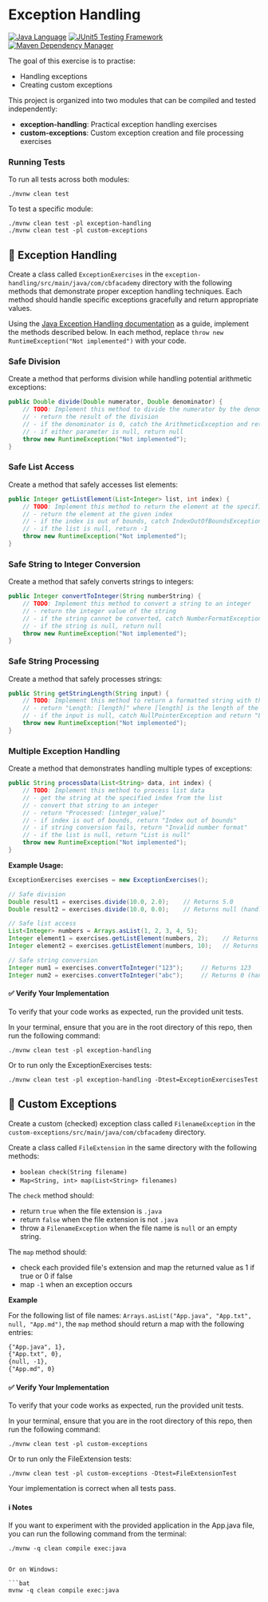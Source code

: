 # Exception Handling

[![Java Language](https://img.shields.io/badge/PLATFORM-OpenJDK-3A75B0.svg?style=for-the-badge)][1]
[![JUnit5 Testing Framework](https://img.shields.io/badge/testing%20framework-JUnit5-26A162.svg?style=for-the-badge)][2]
[![Maven Dependency Manager](https://img.shields.io/badge/dependency%20manager-Maven-AA215A.svg?style=for-the-badge)][3]

The goal of this exercise is to practise:
- Handling exceptions
- Creating custom exceptions

This project is organized into two modules that can be compiled and tested independently:

- **exception-handling**: Practical exception handling exercises
- **custom-exceptions**: Custom exception creation and file processing exercises

### Running Tests

To run all tests across both modules:

```shell
./mvnw clean test
```

To test a specific module:

```shell
./mvnw clean test -pl exception-handling
./mvnw clean test -pl custom-exceptions
```

## :pushpin: Exception Handling

Create a class called `ExceptionExercises` in the `exception-handling/src/main/java/com/cbfacademy` directory with the following methods that demonstrate proper exception handling techniques. Each method should handle specific exceptions gracefully and return appropriate values.

Using the [Java Exception Handling documentation][4] as a guide, implement the methods described below. In each method, replace `throw new RuntimeException("Not implemented")` with your code.

### Safe Division

Create a method that performs division while handling potential arithmetic exceptions:

```java
public Double divide(Double numerator, Double denominator) {
    // TODO: Implement this method to divide the numerator by the denominator
    // - return the result of the division
    // - if the denominator is 0, catch the ArithmeticException and return null
    // - if either parameter is null, return null
    throw new RuntimeException("Not implemented");
}
```

### Safe List Access

Create a method that safely accesses list elements:

```java
public Integer getListElement(List<Integer> list, int index) {
    // TODO: Implement this method to return the element at the specified index
    // - return the element at the given index
    // - if the index is out of bounds, catch IndexOutOfBoundsException and return -1
    // - if the list is null, return -1
    throw new RuntimeException("Not implemented");
}
```

### Safe String to Integer Conversion

Create a method that safely converts strings to integers:

```java
public Integer convertToInteger(String numberString) {
    // TODO: Implement this method to convert a string to an integer
    // - return the integer value of the string
    // - if the string cannot be converted, catch NumberFormatException and return 0
    // - if the string is null, return null
    throw new RuntimeException("Not implemented");
}
```

### Safe String Processing

Create a method that safely processes strings:

```java
public String getStringLength(String input) {
    // TODO: Implement this method to return a formatted string with the length
    // - return "Length: [length]" where [length] is the length of the input string
    // - if the input is null, catch NullPointerException and return "Length: 0"
    throw new RuntimeException("Not implemented");
}
```

### Multiple Exception Handling

Create a method that demonstrates handling multiple types of exceptions:

```java
public String processData(List<String> data, int index) {
    // TODO: Implement this method to process list data
    // - get the string at the specified index from the list
    // - convert that string to an integer
    // - return "Processed: [integer_value]"
    // - if index is out of bounds, return "Index out of bounds"
    // - if string conversion fails, return "Invalid number format"
    // - if the list is null, return "List is null"
    throw new RuntimeException("Not implemented");
}
```

**Example Usage:**
```java
ExceptionExercises exercises = new ExceptionExercises();

// Safe division
Double result1 = exercises.divide(10.0, 2.0);    // Returns 5.0
Double result2 = exercises.divide(10.0, 0.0);    // Returns null (handles ArithmeticException)

// Safe list access
List<Integer> numbers = Arrays.asList(1, 2, 3, 4, 5);
Integer element1 = exercises.getListElement(numbers, 2);    // Returns 3
Integer element2 = exercises.getListElement(numbers, 10);   // Returns -1 (handles IndexOutOfBoundsException)

// Safe string conversion
Integer num1 = exercises.convertToInteger("123");     // Returns 123
Integer num2 = exercises.convertToInteger("abc");     // Returns 0 (handles NumberFormatException)
```

#### :white_check_mark: Verify Your Implementation

To verify that your code works as expected, run the provided unit tests.

In your terminal, ensure that you are in the root directory of this repo, then run the following command:

```shell
./mvnw clean test -pl exception-handling
```

Or to run only the ExceptionExercises tests:

```shell
./mvnw clean test -pl exception-handling -Dtest=ExceptionExercisesTest
```

## :pushpin: Custom Exceptions

Create a custom (checked) exception class called `FilenameException` in the `custom-exceptions/src/main/java/com/cbfacademy` directory.

Create a class called `FileExtension` in the same directory with the following methods:

- `boolean check(String filename)`
- `Map<String, int> map(List<String> filenames)`

The `check` method should:
- return `true` when the file extension is `.java`
- return `false` when the file extension is not `.java`
- throw a `FilenameException` when the file name is `null` or an empty string.

The `map` method should:
- check each provided file's extension and map the returned value as 1 if true or 0 if false
- map `-1` when an exception occurs

**Example**

For the following list of file names: `Arrays.asList("App.java", "App.txt", null, "App.md")`, the `map` method should return a map with the following entries:

```txt
{"App.java", 1},
{"App.txt", 0},
{null, -1},
{"App.md", 0}
```

#### :white_check_mark: Verify Your Implementation

To verify that your code works as expected, run the provided unit tests.

In your terminal, ensure that you are in the root directory of this repo, then run the following command:

```shell
./mvnw clean test -pl custom-exceptions
```

Or to run only the FileExtension tests:

```shell
./mvnw clean test -pl custom-exceptions -Dtest=FileExtensionTest
```

Your implementation is correct when all tests pass.

#### :information_source: Notes
If you want to experiment with the provided application in the App.java file, you can run the following command from the terminal:

```shell
./mvnw -q clean compile exec:java
```
```

Or on Windows:

```bat
mvnw -q clean compile exec:java
```

[1]: https://docs.oracle.com/javase/21/docs/api/index.html
[2]: https://junit.org/junit5/
[3]: https://maven.apache.org/
[4]: https://docs.oracle.com/javase/tutorial/essential/exceptions/